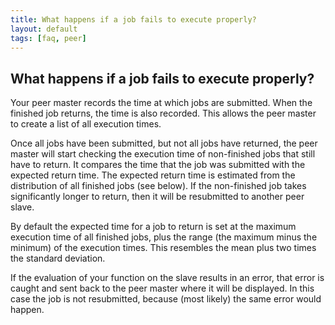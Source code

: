 ```yaml
---
title: What happens if a job fails to execute properly?
layout: default
tags: [faq, peer]
---
```


## What happens if a job fails to execute properly?

Your peer master records the time at which jobs are submitted. When the finished job returns, the time is also recorded. This allows the peer master to create a list of all execution times. 

Once all jobs have been submitted, but not all jobs have returned, the peer master will start checking the execution time of non-finished jobs that still have to return. It compares the time that the job was submitted with the expected return time. The expected return time is estimated from the distribution of all finished jobs (see below). If the non-finished job takes significantly longer to return, then it will be resubmitted to another peer slave.

By default the expected time for a job to return is set at the maximum execution time of all finished jobs, plus the range (the maximum minus the minimum) of the execution times. This resembles the mean plus two times the standard deviation. 

If the evaluation of your function on the slave results in an error, that error is caught and sent back to the peer master where it will be displayed. In this case the job is not resubmitted, because (most likely) the same error would happen. 
